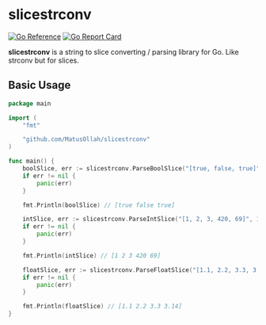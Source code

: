 # slicestrconv

[![Go Reference](https://pkg.go.dev/badge/github.com/MatusOllah/slicestrconv.svg)](https://pkg.go.dev/github.com/MatusOllah/slicestrconv) [![Go Report Card](https://goreportcard.com/badge/github.com/MatusOllah/slicestrconv)](https://goreportcard.com/report/github.com/MatusOllah/slicestrconv)

**slicestrconv** is a string to slice converting / parsing library for Go. Like strconv but for slices.

## Basic Usage

```go
package main

import (
    "fmt"

    "github.com/MatusOllah/slicestrconv"
)

func main() {
    boolSlice, err := slicestrconv.ParseBoolSlice("[true, false, true]")
    if err != nil {
        panic(err)
    }

    fmt.Println(boolSlice) // [true false true]

    intSlice, err := slicestrconv.ParseIntSlice("[1, 2, 3, 420, 69]", 10)
    if err != nil {
        panic(err)
    }

    fmt.Println(intSlice) // [1 2 3 420 69]

    floatSlice, err := slicestrconv.ParseFloatSlice("[1.1, 2.2, 3.3, 3.14]", 10)
    if err != nil {
        panic(err)
    }

    fmt.Println(floatSlice) // [1.1 2.2 3.3 3.14]
}
```
